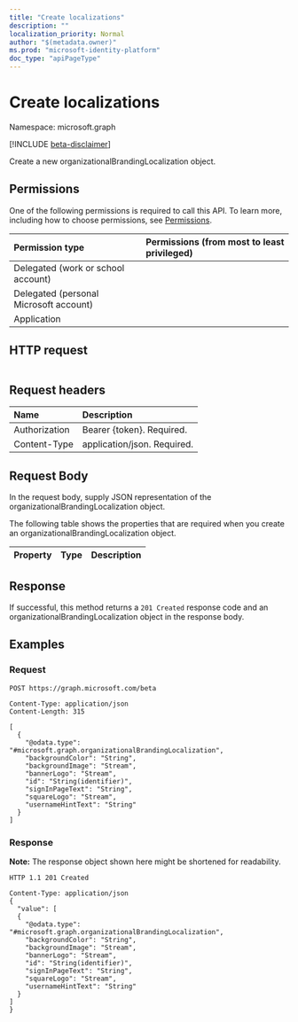 ```yaml
---
title: "Create localizations"
description: ""
localization_priority: Normal
author: "$(metadata.owner)"
ms.prod: "microsoft-identity-platform"
doc_type: "apiPageType"
---
```


# Create localizations

Namespace: microsoft.graph

[!INCLUDE [beta-disclaimer](../../includes/beta-disclaimer.md)]

Create a new organizationalBrandingLocalization object.

## Permissions

One of the following permissions is required to call this API. To learn more, including how to choose permissions, see [Permissions](/graph/permissions-reference).

| Permission type                        | Permissions (from most to least privileged) |
| :------------------------------------- | :------------------------------------------ |
| Delegated (work or school account)     |                                             |
| Delegated (personal Microsoft account) |                                             |
| Application                            |                                             |

## HTTP request

<!-- {
  "blockType": "ignored"
}
-->

```http

```

## Request headers

| Name          | Description                 |
| :------------ | :-------------------------- |
| Authorization | Bearer {token}. Required.   |
| Content-Type  | application/json. Required. |

## Request Body

In the request body, supply JSON representation of the organizationalBrandingLocalization object.

<!-- Actions and Functions -->

<!-- CRUD Methods -->

The following table shows the properties that are required when you create an organizationalBrandingLocalization object.

| Property | Type | Description |
| :------- | :--- | :---------- |

## Response

If successful, this method returns a `201 Created` response code and an organizationalBrandingLocalization object in the response body.

## Examples

### Request

<!-- {
  "blockType": "request",
  "name": "create_localizations"
}
-->

```http
POST https://graph.microsoft.com/beta

Content-Type: application/json
Content-Length: 315

[
  {
    "@odata.type": "#microsoft.graph.organizationalBrandingLocalization",
    "backgroundColor": "String",
    "backgroundImage": "Stream",
    "bannerLogo": "Stream",
    "id": "String(identifier)",
    "signInPageText": "String",
    "squareLogo": "Stream",
    "usernameHintText": "String"
  }
]

```

### Response

**Note:** The response object shown here might be shortened for readability.

<!-- {
  "blockType": "response",
  "truncated": true,
  "@odata.type": "$(this.ReturnTypeFullName)"
}
-->

```http
HTTP 1.1 201 Created

Content-Type: application/json
{
  "value": [
  {
    "@odata.type": "#microsoft.graph.organizationalBrandingLocalization",
    "backgroundColor": "String",
    "backgroundImage": "Stream",
    "bannerLogo": "Stream",
    "id": "String(identifier)",
    "signInPageText": "String",
    "squareLogo": "Stream",
    "usernameHintText": "String"
  }
]
}

```
